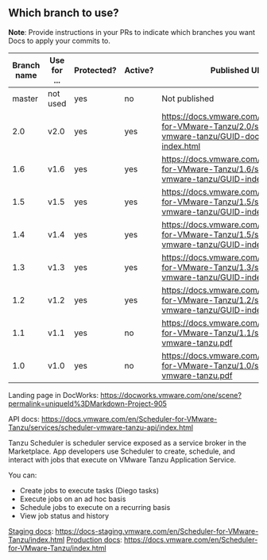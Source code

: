 ## Which branch to use?

**Note**: Provide instructions in your PRs to indicate which branches you want Docs to apply your commits to.

| Branch name | Use for ... | Protected?   | Active? | Published URL |
|-------------| ------------| -------------| --------| --------------|
| master      | not used    | yes          | no      | Not published |
| 2.0         | v2.0        | yes          | yes     | https://docs.vmware.com/en/Scheduler-for-VMware-Tanzu/2.0/scheduler-vmware-tanzu/GUID-docs-content-index.html |
| 1.6         | v1.6        | yes          | yes     | https://docs.vmware.com/en/Scheduler-for-VMware-Tanzu/1.6/scheduler-vmware-tanzu/GUID-index.html |
| 1.5         | v1.5        | yes          | yes     | https://docs.vmware.com/en/Scheduler-for-VMware-Tanzu/1.5/scheduler-vmware-tanzu/GUID-index.html |
| 1.4         | v1.4        | yes          | yes     | https://docs.vmware.com/en/Scheduler-for-VMware-Tanzu/1.5/scheduler-vmware-tanzu/GUID-index.html |
| 1.3         | v1.3        | yes          | yes     | https://docs.vmware.com/en/Scheduler-for-VMware-Tanzu/1.3/scheduler-vmware-tanzu/GUID-index.html |
| 1.2         | v1.2        | yes          | yes     | https://docs.vmware.com/en/Scheduler-for-VMware-Tanzu/1.2/scheduler-vmware-tanzu/GUID-index.html |
| 1.1         | v1.1        | yes          | no      | https://docs.vmware.com/en/Scheduler-for-VMware-Tanzu/1.1/scheduler-vmware-tanzu.pdf |
| 1.0         | v1.0        | yes          | no      | https://docs.vmware.com/en/Scheduler-for-VMware-Tanzu/1.0/scheduler-vmware-tanzu.pdf |

Landing page in DocWorks: https://docworks.vmware.com/one/scene?permalink=uniqueId%3DMarkdown-Project-905

API docs: https://docs.vmware.com/en/Scheduler-for-VMware-Tanzu/services/scheduler-vmware-tanzu-api/index.html


Tanzu Scheduler is scheduler service exposed as a service broker in the Marketplace. App developers use Scheduler to create, schedule, and interact with jobs that execute on VMware Tanzu Application Service.

You can:

* Create jobs to execute tasks (Diego tasks)
* Execute jobs on an ad hoc basis
* Schedule jobs to execute on a recurring basis
* View job status and history

[Staging docs](https://docs-staging.vmware.com/en/Scheduler-for-VMware-Tanzu/index.html): https://docs-staging.vmware.com/en/Scheduler-for-VMware-Tanzu/index.html
[Production docs](https://docs.vmware.com/en/Scheduler-for-VMware-Tanzu/index.html): https://docs.vmware.com/en/Scheduler-for-VMware-Tanzu/index.html
